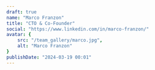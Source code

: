 ```yaml
---
draft: true
name: "Marco Franzon"
title: "CTO & Co-Founder"
social: "https://www.linkedin.com/in/marco-franzon/"
avatar: {
    src: "/team_gallery/marco.jpg",
    alt: "Marco Franzon"
}
publishDate: "2024-03-19 00:01"
---
```

